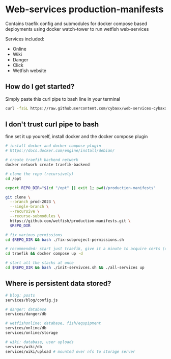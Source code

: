 # Web-services production-manifests
Contains traefik config and submodules for docker compose based deployments using docker watch-tower to run wetfish web-services

Services included:
- Online
- Wiki
- Danger
- Click
- Wetfish website

## How do I get started?
Simply paste this curl pipe to bash line in your terminal
```bash
curl -fsSL https://raw.githubusercontent.com/cybaxx/web-services-cybaxx/refs/heads/main/util/wetfish-installer.sh | sudo bash

```

## I don't trust curl pipe to bash
fine set it up yourself, install docker and the docker compose plugin

```bash
# install docker and docker-compose-plugin
# https://docs.docker.com/engine/install/debian/

# create traefik backend network
docker network create traefik-backend

# clone the repo (recursively)
cd /opt

export REPO_DIR="$(cd "/opt" || exit 1; pwd)/production-manifests"

git clone \
  --branch prod-2023 \
  --single-branch \
  --recursive \
  --recurse-submodules \
  https://github.com/wetfish/production-manifests.git \
  $REPO_DIR

# fix various permissions
cd $REPO_DIR && bash ./fix-subproject-permissions.sh

# recommended: start just traefik, give it a minute to acquire certs (or error out)
cd traefik && docker compose up -d

# start all the stacks at once
cd $REPO_DIR && bash ./init-servivces.sh && ./all-services up
```

## Where is persistent data stored?

```bash
# blog: posts
services/blog/config.js

# danger: database
services/danger/db

# wetfishonline: database, fish/equpipment
services/online/db
services/online/storage

# wiki: database, user uploads
services/wiki/db
services/wiki/upload # mounted over nfs to storage server
```
